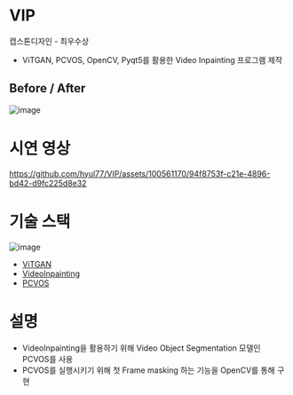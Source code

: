 # VIP
캡스톤디자인 - 최우수상

- ViTGAN, PCVOS, OpenCV, Pyqt5를 활용한 Video Inpainting 프로그램 제작
## Before / After
![image](https://github.com/hyul77/VIP/assets/100561170/b31d41ea-a61e-40bd-89d8-bbdfe88bb599)

# 시연 영상
https://github.com/hyul77/VIP/assets/100561170/94f8753f-c21e-4896-bd42-d9fc225d8e32


# 기술 스택
![image](https://github.com/hyul77/VIP/assets/100561170/b04d03d3-b3a0-481f-8edb-d1302068b0c9)

- [ViTGAN](https://github.com/wilile26811249/ViTGAN)<br/>
- [VideoInpainting](https://github.com/ruiliu-ai/FuseFormer)<br/>
- [PCVOS](https://github.com/pkyong95/PCVOS)<br/>




# 설명
- VideoInpainting을 활용하기 위해 Video Object Segmentation 모델인 PCVOS를 사용
- PCVOS를 실행시키기 위해 첫 Frame masking 하는 기능을 OpenCV를 통해 구현











